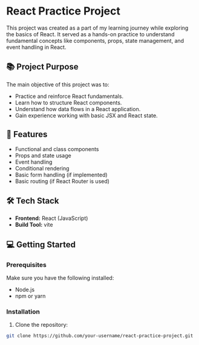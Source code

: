 # React Practice Project

This project was created as a part of my learning journey while exploring the basics of React. It served as a hands-on practice to understand fundamental concepts like components, props, state management, and event handling in React.

## 📚 Project Purpose

The main objective of this project was to:

* Practice and reinforce React fundamentals.
* Learn how to structure React components.
* Understand how data flows in a React application.
* Gain experience working with basic JSX and React state.

## 🚀 Features

* Functional and class components
* Props and state usage
* Event handling
* Conditional rendering
* Basic form handling (if implemented)
* Basic routing (if React Router is used)

## 🛠️ Tech Stack

* **Frontend:** React (JavaScript)
* **Build Tool:** vite 

## 💻 Getting Started

### Prerequisites

Make sure you have the following installed:

* Node.js
* npm or yarn

### Installation

1. Clone the repository:

```bash
git clone https://github.com/your-username/react-practice-project.git
```
